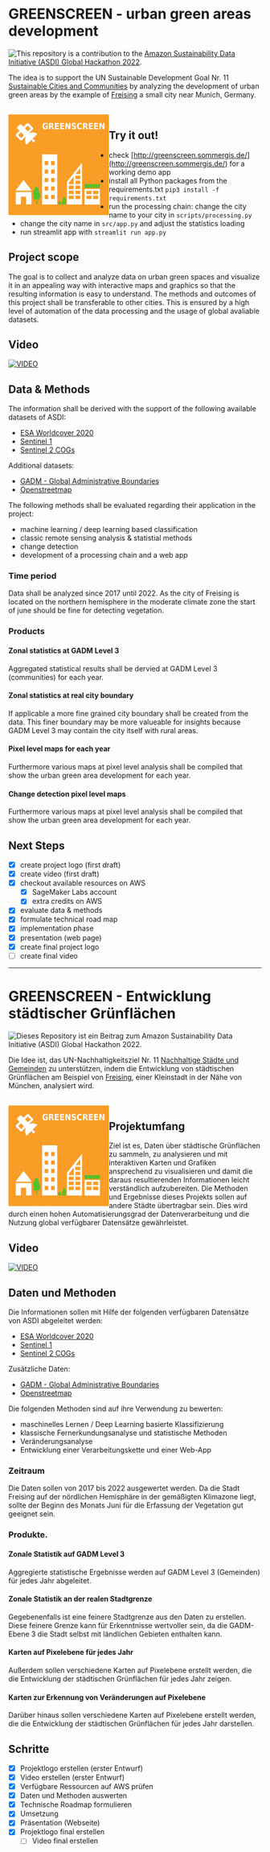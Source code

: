 # GREENSCREEN - urban green areas development
<img align="left" style="float: left;" src="https://upload.wikimedia.org/wikipedia/commons/thumb/8/81/Sustainable_Development_Goal_11.png/200px-Sustainable_Development_Goal_11.png" />

This repository is a contribution to the [Amazon Sustainability Data Initiative (ASDI) Global Hackathon 2022](https://aws-asdi.devpost.com/?ref_feature=challenge&ref_medium=discover).

The idea is to support the UN Sustainable Development Goal Nr. 11 [Sustainable Cities and Communities](https://en.wikipedia.org/wiki/Sustainable_Development_Goal_11) by analyzing the development of urban green areas by the example of [Freising](https://www.openstreetmap.org/search?query=Freising#map=12/48.3899/11.7165) a small city near Munich, Germany.

<br clear="left" />

<img align="right" width=200 style="float: left;" src="doc/logo.png" />

## Try it out!
- check [http://greenscreen.sommergis.de/](http://greenscreen.sommergis.de/) for a working demo app
- install all Python packages from the requirements.txt `pip3 install -f requirements.txt`
- run the processing chain: change the city name to your city in `scripts/processing.py`
- change the city name in `src/app.py` and adjust the statistics loading
- run streamlit app with `streamlit run app.py`

## Project scope
The goal is to collect and analyze data on urban green spaces and visualize it in an appealing way with interactive maps and graphics so that the resulting information is easy to understand.
The methods and outcomes of this project shall be transferable to other cities. This is ensured by a high level of automation of the data processing and the usage of global avaliable datasets.
<br clear="right" />

## Video
[![VIDEO](https://i.ytimg.com/vi/htxhFb2Ywvo/mq1.jpg)](https://www.youtube.com/watch?v=htxhFb2Ywvo)

## Data & Methods 
The information shall be derived with the support of the following available datasets of ASDI:
- [ESA Worldcover 2020](https://registry.opendata.aws/esa-worldcover/)
- [Sentinel 1](https://registry.opendata.aws/sentinel-1/)
- [Sentinel 2 COGs](https://registry.opendata.aws/sentinel-2-l2a-cogs/)

Additional datasets:
- [GADM - Global Administrative Boundaries](https://gadm.org/data.html)
- [Openstreetmap](https://openstreetmap.org)

The following methods shall be evaluated regarding their application in the project:
- machine learning / deep learning based classification
- classic remote sensing analysis & statistial methods
- change detection
- development of a processing chain and a web app

### Time period
Data shall be analyzed since 2017 until 2022. As the city of Freising is located on the northern hemisphere in the moderate climate zone the start of june should be fine for detecting vegetation.

### Products
#### **Zonal statistics at GADM Level 3**
Aggregated statistical results shall be dervied at GADM Level 3 (communities) for each year. 

#### **Zonal statistics at real city boundary**
If applicable a more fine grained city boundary shall be created from the data. This finer boundary may be more valueable for insights because GADM Level 3 may contain the city itself with rural areas.

#### **Pixel level maps for each year**
Furthermore various maps at pixel level analysis shall be compiled that show the urban green area development for each year.

#### **Change detection pixel level maps**
Furthermore various maps at pixel level analysis shall be compiled that show the urban green area development for each year.

## Next Steps
- [x] create project logo (first draft)
- [x] create video (first draft)
- [x] checkout available resources on AWS
  - [x] SageMaker Labs account
  - [x] extra credits on AWS
- [x] evaluate data & methods
- [x] formulate technical road map
- [x] implementation phase
- [x] presentation (web page)
- [x] create final project logo 
- [ ] create final video
<hr />

# GREENSCREEN - Entwicklung städtischer Grünflächen
<img align="left" style="float: left;" src="https://upload.wikimedia.org/wikipedia/commons/thumb/8/81/Sustainable_Development_Goal_11.png/200px-Sustainable_Development_Goal_11.png" />

Dieses Repository ist ein Beitrag zum Amazon Sustainability Data Initiative (ASDI) Global Hackathon 2022.

Die Idee ist, das UN-Nachhaltigkeitsziel Nr. 11 [Nachhaltige Städte und Gemeinden](https://en.wikipedia.org/wiki/Sustainable_Development_Goal_11) zu unterstützen, indem die Entwicklung von städtischen Grünflächen am Beispiel von [Freising](https://www.openstreetmap.org/search?query=Freising#map=12/48.3899/11.7165), einer Kleinstadt in der Nähe von München, analysiert wird.

<br clear="left" />

<img align="right" width=200 style="float: left;" src="doc/logo.png" />

## Projektumfang
Ziel ist es, Daten über städtische Grünflächen zu sammeln, zu analysieren und mit interaktiven Karten und Grafiken ansprechend zu visualisieren und damit die daraus resultierenden Informationen leicht verständlich aufzubereiten. Die Methoden und Ergebnisse dieses Projekts sollen auf andere Städte übertragbar sein. Dies wird durch einen hohen Automatisierungsgrad der Datenverarbeitung und die Nutzung global verfügbarer Datensätze gewährleistet.
<br clear="right" />

## Video
[![VIDEO](https://i9.ytimg.com/vi/3fyjXcNsIdY/mq1.jpg?sqp=CKDRm5cG&rs=AOn4CLDnKWh696Jxj68AYXnPDtksplz9Mg)](https://youtu.be/3fyjXcNsIdY)

## Daten und Methoden
Die Informationen sollen mit Hilfe der folgenden verfügbaren Datensätze von ASDI abgeleitet werden:
- [ESA Worldcover 2020](https://registry.opendata.aws/esa-worldcover/)
- [Sentinel 1](https://registry.opendata.aws/sentinel-1/)
- [Sentinel 2 COGs](https://registry.opendata.aws/sentinel-2-l2a-cogs/)

Zusätzliche Daten:
- [GADM - Global Administrative Boundaries](https://gadm.org/data.html)
- [Openstreetmap](https://openstreetmap.org)

Die folgenden Methoden sind auf ihre Verwendung zu bewerten:
- maschinelles Lernen / Deep Learning basierte Klassifizierung
- klassische Fernerkundungsanalyse und statistische Methoden
- Veränderungsanalyse
- Entwicklung einer Verarbeitungskette und einer Web-App
### Zeitraum
Die Daten sollen von 2017 bis 2022 ausgewertet werden. Da die Stadt Freising auf der nördlichen Hemisphäre in der gemäßigten Klimazone liegt, sollte der Beginn des Monats Juni für die Erfassung der Vegetation gut geeignet sein.

### Produkte.
#### **Zonale Statistik auf GADM Level 3**
Aggregierte statistische Ergebnisse werden auf GADM Level 3 (Gemeinden) für jedes Jahr abgeleitet. 

#### **Zonale Statistik an der realen Stadtgrenze**
Gegebenenfalls ist eine feinere Stadtgrenze aus den Daten zu erstellen. Diese feinere Grenze kann für Erkenntnisse wertvoller sein, da die GADM-Ebene 3 die Stadt selbst mit ländlichen Gebieten enthalten kann.

#### **Karten auf Pixelebene für jedes Jahr**
Außerdem sollen verschiedene Karten auf Pixelebene erstellt werden, die die Entwicklung der städtischen Grünflächen für jedes Jahr zeigen.

#### **Karten zur Erkennung von Veränderungen auf Pixelebene**
Darüber hinaus sollen verschiedene Karten auf Pixelebene erstellt werden, die die Entwicklung der städtischen Grünflächen für jedes Jahr darstellen.

## Schritte
- [x] Projektlogo erstellen (erster Entwurf)
- [x] Video erstellen (erster Entwurf)
- [x] Verfügbare Ressourcen auf AWS prüfen
- [x] Daten und Methoden auswerten
- [x] Technische Roadmap formulieren
- [x] Umsetzung
- [x] Präsentation (Webseite)
- [x] Projektlogo final erstellen
  - [ ] Video final erstellen
